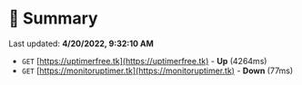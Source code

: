 # 📖 Summary
Last updated: **4/20/2022, 9:32:10 AM**

- `GET` [https://uptimerfree.tk](https://uptimerfree.tk) - **Up** (4264ms)
- `GET` [https://monitoruptimer.tk](https://monitoruptimer.tk) - **Down** (77ms)
